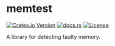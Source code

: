 # memtest

[![Crates.io Version](https://img.shields.io/crates/v/memtest?logo=rust)](https://crates.io/crates/memtest)
[![docs.rs](https://img.shields.io/docsrs/memtest?logo=docs.rs)](https://docs.rs/memtest)
[![License](https://img.shields.io/github/license/BrianShTsoi/memtest)](LICENSE)

A library for detecting faulty memory. 
